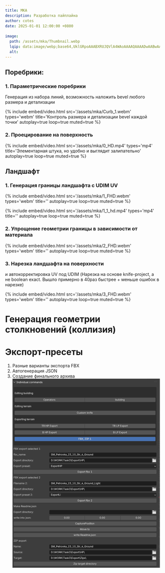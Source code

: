 ```yaml
---
title: MKA
description: Разработка пайплайна
author: cotes
date: 2025-01-01 12:00:00 +0800

image:
  path: /assets/mka/Thumbnail.webp
  lqip: data:image/webp;base64,UklGRpoAAABXRUJQVlA4WAoAAAAQAAAADwAABwAAQUxQSDIAAAARL0AmbZurmr57yyIiqE8oiG0bejIYEQTgqiDA9vqnsUSI6H+oAERp2HZ65qP/VIAWAFZQOCBCAAAA8AEAnQEqEAAIAAVAfCWkAALp8sF8rgRgAP7o9FDvMCkMde9PK7euH5M1m6VWoDXf2FkP3BqV0ZYbO6NA/VFIAAAA
  alt: 
---
```


## Поребрики:


### 1. Параметрические поребрики
Генерация из набора линий, возможность наложить bevel любого размера и детализации

{%
  include embed/video.html
  src='/assets/mka/Curb_1.webm'
  types='webm'
  title='Контроль размера и детализации bevel каждой точки'
  autoplay=true
  loop=true
  muted=true
%}

### 2. Проецирование на поверхность
{%
  include embed/video.html
  src='/assets/mka/0_HD.mp4'
  types='mp4'
  title='Элементарная штука, но удобно и выглядит залипательно'
  autoplay=true
  loop=true
  muted=true
%}

## Ландшафт
### 1. Генерация границы ландшафта с UDIM UV

{%
  include embed/video.html
  src='/assets/mka/1_FHD.webm'
  types='webm'
  title=''
  autoplay=true
  loop=true
  muted=true
%}

{%
  include embed/video.html
  src='/assets/mka/1_1_hd.mp4'
  types='mp4'
  title=''
  autoplay=true
  loop=true
  muted=true
%}

### 2. Упрощение геометрии границы в зависимости от материала
{%
  include embed/video.html
  src='/assets/mka/2_FHD.webm'
  types='webm'
  title=''
  autoplay=true
  loop=true
  muted=true
%}

### 3. Нарезка ландшафта на поверхности 
и автокорректировка UV под UDIM
(Нарезка на основе knife-project, а не boolean exact. Вышло примерно в 40раз быстрее + меньше ошибок в нарезке)

{%
  include embed/video.html
  src='/assets/mka/3_FHD.webm'
  types='webm'
  title=''
  autoplay=true
  loop=true
  muted=true
%}


# Генерация геометрии столкновений (коллизия)

# Экспорт-пресеты
1. Разные варианты экспорта FBX
2. Автогенерация JSON
3. Создание финального архива
![image1](./assets/mka/ExportPlugin.png)
